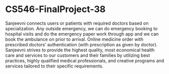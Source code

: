 # CS546-FinalProject-38

Sanjeevni connects users or patients with required doctors based on specialization. Any outside 
emergency, we can do emergency booking to hospital visits and do the emergency paper work
through app and we can book the ambulance on prior to arrival. Online medicine order with
prescribed doctors’ authentication (with prescription as given by doctor).
Sanjeevni strives to provide the highest quality, most economical health care and services to our
customers and their families by utilizing best practices, highly qualified medical professionals,
and creative programs and services tailored to their specific requirements.
